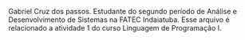 Gabriel Cruz dos passos.
Estudante do segundo período de Análise e Desenvolvimento de Sistemas na FATEC Indaiatuba.
Esse arquivo é relacionado a atividade 1 do curso Linguagem de Programação I.
